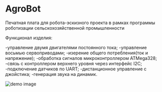 # AgroBot
Печатная плата для робота-эскизного проекта в рамках программы роботизации сельскохозяйственной промышленности

Функционал изделия:

-управление двумя двигателями постоянного тока;
-управление восьмью сервоприводами;
-изерение общего потребления(ток и напряжение);
-обработка сигналов микроконтроллером ATMega328;
-связь с контроллером верхнего уровня через интерфейс I2C;
-подключение датчиков по UART;
-дистанционное управление с джойстика;
-генерация звука на динамик.

![demo image](https://github.com/VasiliyPodlesniy/PhotoForRepositories/blob/master/AgrobotPhoto.JPG)
